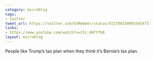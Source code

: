 ```yaml
---
category: microblog
tags:
- twitter
tweet_url: https://twitter.com/ExMember/status/921780150093545473
links:
- https://www.youtube.com/watch?v=Ctz_dHfYfb8
layout: microblog
---
```

People like Trump’s tax plan when they think it’s Bernie’s tax plan.
